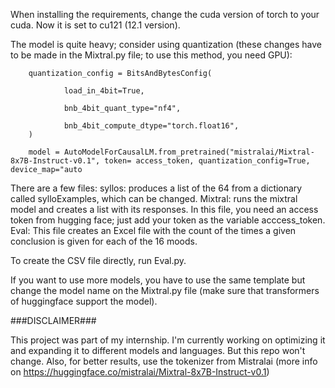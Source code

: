 When installing the requirements, change the cuda version of torch to your cuda. Now it is set to cu121 (12.1 version).

The model is quite heavy; consider using quantization (these changes have to be made in the Mixtral.py file; to use this method, you
need GPU):



        quantization_config = BitsAndBytesConfig(

                load_in_4bit=True,

                bnb_4bit_quant_type="nf4",

                bnb_4bit_compute_dtype="torch.float16", 
        )        

        model = AutoModelForCausalLM.from_pretrained("mistralai/Mixtral-8x7B-Instruct-v0.1", token= access_token, quantization_config=True, device_map="auto




There are a few files: 
syllos: produces a list of the 64 from a dictionary called sylloExamples, which can be changed.
Mixtral: runs the mixtral model and creates a list with its responses. In this file, you need an access token from hugging face; just add your token as the variable acccess_token.
Eval: This file creates an Excel file with the count of the times a given conclusion is given for each of the 16 moods.

To create the CSV file directly, run Eval.py.

If you want to use more models, you have to use the same template but change the model name on the Mixtral.py file (make sure that transformers of huggingface support the model).

###DISCLAIMER###

This project was part of my internship. I'm currently working on optimizing it and expanding it to different models and languages. But this repo won't change. Also, for better results, use the tokenizer from Mistralai (more info on https://huggingface.co/mistralai/Mixtral-8x7B-Instruct-v0.1)



